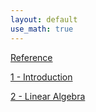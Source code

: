 ```yaml
---
layout: default
use_math: true
---
```


[Reference](./00-reference)

[1 - Introduction](./01-introduction)

[2 - Linear Algebra](./02-linear-algebra)